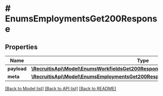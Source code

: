# # EnumsEmploymentsGet200Response

## Properties

Name | Type | Description | Notes
------------ | ------------- | ------------- | -------------
**payload** | [**\RecruitisApi\Model\EnumsWorkfieldsGet200ResponseOneOfPayloadInnerProfessionsInner[]**](EnumsWorkfieldsGet200ResponseOneOfPayloadInnerProfessionsInner.md) |  | [optional]
**meta** | [**\RecruitisApi\Model\EnumsEmploymentsGet200ResponseMeta**](EnumsEmploymentsGet200ResponseMeta.md) |  | [optional]

[[Back to Model list]](../../README.md#models) [[Back to API list]](../../README.md#endpoints) [[Back to README]](../../README.md)
